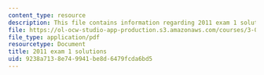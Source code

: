 ```yaml
---
content_type: resource
description: This file contains information regarding 2011 exam 1 solutions.
file: https://ol-ocw-studio-app-production.s3.amazonaws.com/courses/3-044-materials-processing-spring-2013/9238a7138e749941be8d6479fcda6bd5_MIT3_044S13_2011exam1solns.pdf
file_type: application/pdf
resourcetype: Document
title: 2011 exam 1 solutions
uid: 9238a713-8e74-9941-be8d-6479fcda6bd5
---
```

